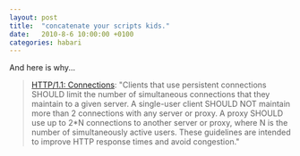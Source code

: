 ```yaml
---
layout: post
title:  "concatenate your scripts kids."
date:   2010-8-6 10:00:00 +0100
categories: habari
---
```

<p>And here is why...</p><blockquote>
<p><a href="http://www.w3.org/Protocols/rfc2616/rfc2616-sec8.html#sec8.1.4">HTTP/1.1: Connections</a>: "Clients that use persistent connections SHOULD limit the number of simultaneous connections that they maintain to a given server. A single-user client SHOULD NOT maintain more than 2 connections with any server or proxy. A proxy SHOULD use up to 2*N connections to another server or proxy, where N is the number of simultaneously active users. These guidelines are intended to improve HTTP response times and avoid congestion."</p>
</blockquote>